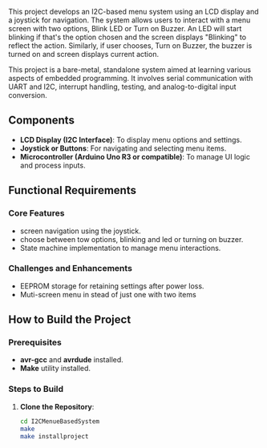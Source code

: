 This project develops an I2C-based menu system using an LCD display and a joystick for navigation. The system allows users to interact with a menu screen with two options, Blink LED or Turn on Buzzer. An LED will start blinking if that's the option chosen and the screen displays "Blinking" to reflect the action. Similarly, if user chooses, Turn on Buzzer, the buzzer is turned on and screen displays current action.

This project is a bare-metal, standalone system aimed at learning various aspects of embedded programming. It involves serial communication with UART and I2C, interrupt handling, testing, and analog-to-digital input conversion.

## Components
- **LCD Display (I2C Interface)**: To display menu options and settings.
- **Joystick or Buttons**: For navigating and selecting menu items.
- **Microcontroller (Arduino Uno R3 or compatible)**: To manage UI logic and process inputs.

## Functional Requirements

### Core Features
- screen navigation using the joystick.
- choose between tow options, blinking and led or turning on buzzer.
- State machine implementation to manage menu interactions.

### Challenges and Enhancements
- EEPROM storage for retaining settings after power loss.
- Muti-screen menu in stead of just one with two items

## How to Build the Project

### Prerequisites
- **avr-gcc** and **avrdude** installed.
- **Make** utility installed.

### Steps to Build

1. **Clone the Repository**:

   ```sh
   cd I2CMenueBasedSystem
   make
   make installproject
   ```

